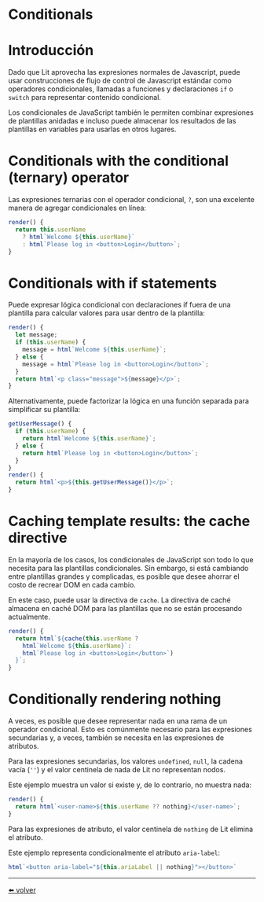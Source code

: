# Conditionals

# Introducción

Dado que Lit aprovecha las expresiones normales de Javascript, puede usar construcciones de flujo de control de Javascript estándar como operadores condicionales, llamadas a funciones y declaraciones `if` o `switch` para representar contenido condicional.

Los condicionales de JavaScript también le permiten combinar expresiones de plantillas anidadas e incluso puede almacenar los resultados de las plantillas en variables para usarlas en otros lugares.

# Conditionals with the conditional (ternary) operator

Las expresiones ternarias con el operador condicional, `?`, son una excelente manera de agregar condicionales en línea:

```jsx
render() {
  return this.userName
    ? html`Welcome ${this.userName}`
    : html`Please log in <button>Login</button>`;
}
```

# Conditionals with if statements

Puede expresar lógica condicional con declaraciones if fuera de una plantilla para calcular valores para usar dentro de la plantilla:

```jsx
render() {
  let message;
  if (this.userName) {
    message = html`Welcome ${this.userName}`;
  } else {
    message = html`Please log in <button>Login</button>`;
  }
  return html`<p class="message">${message}</p>`;
}
```

Alternativamente, puede factorizar la lógica en una función separada para simplificar su plantilla:

```jsx
getUserMessage() {
  if (this.userName) {
    return html`Welcome ${this.userName}`;
  } else {
    return html`Please log in <button>Login</button>`;
  }
}
render() {
  return html`<p>${this.getUserMessage()}</p>`;
}
```

# Caching template results: the cache directive

En la mayoría de los casos, los condicionales de JavaScript son todo lo que necesita para las plantillas condicionales. Sin embargo, si está cambiando entre plantillas grandes y complicadas, es posible que desee ahorrar el costo de recrear DOM en cada cambio.

En este caso, puede usar la directiva de `cache`. La directiva de caché almacena en caché DOM para las plantillas que no se están procesando actualmente.

```jsx
render() {
  return html`${cache(this.userName ?
    html`Welcome ${this.userName}`:
    html`Please log in <button>Login</button>`)
  }`;
}
```

# Conditionally rendering nothing

A veces, es posible que desee representar nada en una rama de un operador condicional. Esto es comúnmente necesario para las expresiones secundarias y, a veces, también se necesita en las expresiones de atributos.

Para las expresiones secundarias, los valores `undefined`, `null`, la cadena vacía (`''`) y el valor centinela de nada de Lit no representan nodos. 

Este ejemplo muestra un valor si existe y, de lo contrario, no muestra nada:

```jsx
render() {
  return html`<user-name>${this.userName ?? nothing}</user-name>`;
}
```

Para las expresiones de atributo, el valor centinela de `nothing` de Lit elimina el atributo.  

Este ejemplo representa condicionalmente el atributo `aria-label`:

```jsx
html`<button aria-label="${this.ariaLabel || nothing}"></button>`
```


---
[⬅️ volver](https://github.com/VictorHugoAguilar/javascript-theory-questions-explained/blob/main/theory-lit-element/readme.md#lit-element-v2)

